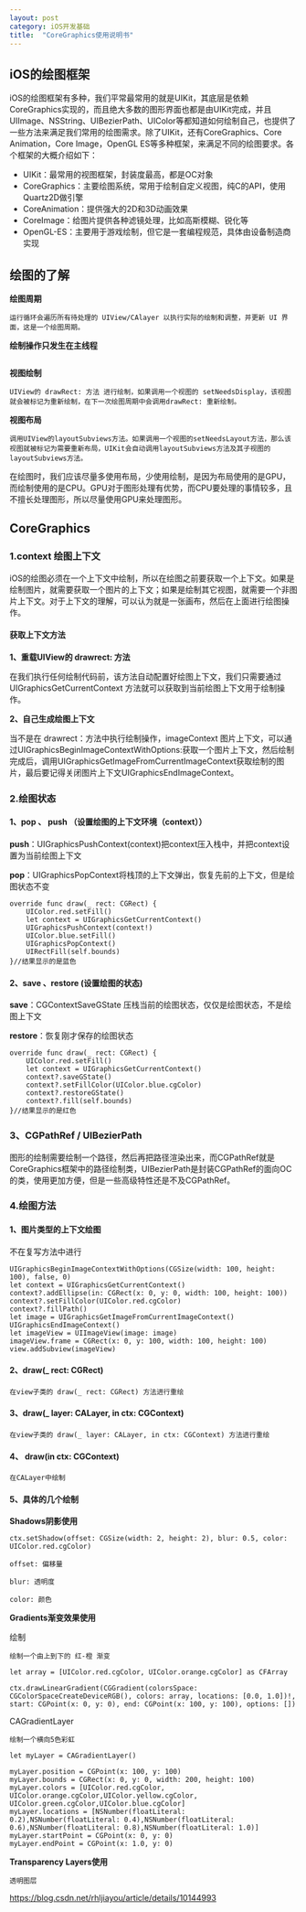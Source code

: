 ```yaml
---
layout: post
category: iOS开发基础
title:  "CoreGraphics使用说明书" 
---
```




## iOS的绘图框架

iOS的绘图框架有多种，我们平常最常用的就是UIKit，其底层是依赖CoreGraphics实现的，而且绝大多数的图形界面也都是由UIKit完成，并且UIImage、NSString、UIBezierPath、UIColor等都知道如何绘制自己，也提供了一些方法来满足我们常用的绘图需求。除了UIKit，还有CoreGraphics、Core Animation，Core Image，OpenGL ES等多种框架，来满足不同的绘图要求。各个框架的大概介绍如下：

- UIKit：最常用的视图框架，封装度最高，都是OC对象
- CoreGraphics：主要绘图系统，常用于绘制自定义视图，纯C的API，使用Quartz2D做引擎
- CoreAnimation：提供强大的2D和3D动画效果
- CoreImage：给图片提供各种滤镜处理，比如高斯模糊、锐化等
- OpenGL-ES：主要用于游戏绘制，但它是一套编程规范，具体由设备制造商实现



## 绘图的了解

**绘图周期**

```
运行循环会遍历所有待处理的 UIView/CAlayer 以执行实际的绘制和调整，并更新 UI 界面，这是一个绘图周期。
```

**绘制操作只发生在主线程**

```

```

**视图绘制**

```
UIView的 drawRect: 方法 进行绘制，如果调用一个视图的 setNeedsDisplay，该视图就会被标记为重新绘制，在下一次绘图周期中会调用drawRect: 重新绘制。
```

**视图布局**

```
调用UIView的layoutSubviews方法。如果调用一个视图的setNeedsLayout方法，那么该视图就被标记为需要重新布局，UIKit会自动调用layoutSubviews方法及其子视图的layoutSubviews方法。
```

在绘图时，我们应该尽量多使用布局，少使用绘制，是因为布局使用的是GPU，而绘制使用的是CPU。GPU对于图形处理有优势，而CPU要处理的事情较多，且不擅长处理图形，所以尽量使用GPU来处理图形。



## CoreGraphics

### 

### 1.context 绘图上下文

iOS的绘图必须在一个上下文中绘制，所以在绘图之前要获取一个上下文。如果是绘制图片，就需要获取一个图片的上下文；如果是绘制其它视图，就需要一个非图片上下文。对于上下文的理解，可以认为就是一张画布，然后在上面进行绘图操作。

#### 获取上下文方法

**1、重载UIView的 drawrect: 方法**

在我们执行任何绘制代码前，该方法自动配置好绘图上下文，我们只需要通过 UIGraphicsGetCurrentContext 方法就可以获取到当前绘图上下文用于绘制操作。

**2、自己生成绘图上下文**

当不是在 drawrect：方法中执行绘制操作，imageContext 图片上下文，可以通过UIGraphicsBeginImageContextWithOptions:获取一个图片上下文，然后绘制完成后，调用UIGraphicsGetImageFromCurrentImageContext获取绘制的图片，最后要记得关闭图片上下文UIGraphicsEndImageContext。



### 2.绘图状态

#### 1、pop 、 push （设置绘图的上下文环境（context））

**push**：UIGraphicsPushContext(context)把context压入栈中，并把context设置为当前绘图上下文

**pop**：UIGraphicsPopContext将栈顶的上下文弹出，恢复先前的上下文，但是绘图状态不变

```
override func draw(_ rect: CGRect) {
    UIColor.red.setFill()
    let context = UIGraphicsGetCurrentContext()
    UIGraphicsPushContext(context!)
    UIColor.blue.setFill()
    UIGraphicsPopContext()
    UIRectFill(self.bounds)
}//结果显示的是蓝色
```



#### 2、save 、restore (设置绘图的状态)

**save**：CGContextSaveGState 压栈当前的绘图状态，仅仅是绘图状态，不是绘图上下文

**restore**：恢复刚才保存的绘图状态

```
override func draw(_ rect: CGRect) {
    UIColor.red.setFill()
    let context = UIGraphicsGetCurrentContext()
    context?.saveGState()
    context?.setFillColor(UIColor.blue.cgColor)
    context?.restoreGState()
    context?.fill(self.bounds)
}//结果显示的是红色
```





### 3、CGPathRef / UIBezierPath

图形的绘制需要绘制一个路径，然后再把路径渲染出来，而CGPathRef就是CoreGraphics框架中的路径绘制类，UIBezierPath是封装CGPathRef的面向OC的类，使用更加方便，但是一些高级特性还是不及CGPathRef。



### 4.绘图方法

#### 1、图片类型的上下文绘图

不在复写方法中进行

```
UIGraphicsBeginImageContextWithOptions(CGSize(width: 100, height: 100), false, 0)
let context = UIGraphicsGetCurrentContext()
context?.addEllipse(in: CGRect(x: 0, y: 0, width: 100, height: 100))
context?.setFillColor(UIColor.red.cgColor)
context?.fillPath()
let image = UIGraphicsGetImageFromCurrentImageContext()
UIGraphicsEndImageContext()
let imageView = UIImageView(image: image)
imageView.frame = CGRect(x: 0, y: 100, width: 100, height: 100)
view.addSubview(imageView)
```

#### 2、draw(_ rect: CGRect)

```
在view子类的 draw(_ rect: CGRect) 方法进行重绘
```



#### 3、draw(_ layer: CALayer, in ctx: CGContext)

```
在view子类的 draw(_ layer: CALayer, in ctx: CGContext) 方法进行重绘
```



#### 4、 draw(in ctx: CGContext)

```
在CALayer中绘制
```



#### 5、具体的几个绘制



**Shadows阴影使用**

```
ctx.setShadow(offset: CGSize(width: 2, height: 2), blur: 0.5, color: UIColor.red.cgColor)

offset: 偏移量

blur: 透明度

color: 颜色
```



**Gradients渐变效果使用**

绘制

```
绘制一个由上到下的 红-橙 渐变

let array = [UIColor.red.cgColor, UIColor.orange.cgColor] as CFArray

ctx.drawLinearGradient(CGGradient(colorsSpace: CGColorSpaceCreateDeviceRGB(), colors: array, locations: [0.0, 1.0])!, start: CGPoint(x: 0, y: 0), end: CGPoint(x: 100, y: 100), options: [])
```

CAGradientLayer

```
绘制一个横向5色彩虹

let myLayer = CAGradientLayer()

myLayer.position = CGPoint(x: 100, y: 100)
myLayer.bounds = CGRect(x: 0, y: 0, width: 200, height: 100)
myLayer.colors = [UIColor.red.cgColor, UIColor.orange.cgColor,UIColor.yellow.cgColor, UIColor.green.cgColor,UIColor.blue.cgColor]
myLayer.locations = [NSNumber(floatLiteral: 0.2),NSNumber(floatLiteral: 0.4),NSNumber(floatLiteral: 0.6),NSNumber(floatLiteral: 0.8),NSNumber(floatLiteral: 1.0)]
myLayer.startPoint = CGPoint(x: 0, y: 0)
myLayer.endPoint = CGPoint(x: 1.0, y: 0)
```



**Transparency Layers使用**

```
透明图层
```

https://blog.csdn.net/rhljiayou/article/details/10144993
